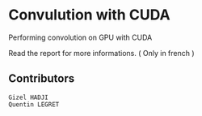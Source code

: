 # Convulution with CUDA

Performing convolution on GPU with CUDA

Read the report for more informations. ( Only in french )


## Contributors
	Gizel HADJI
	Quentin LEGRET
	